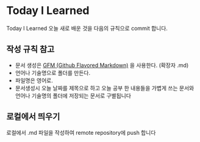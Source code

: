 # Today I Learned
Today I Learned
오늘 새로 배운 것을 다음의 규칙으로 commit 합니다.

## 작성 규칙 참고
- 문서 생성은 [GFM (Github Flavored Markdown)](https://help.github.com/categories/writing-on-github/) 을 사용한다. (확장자 .md)
- 언어나 기술명으로 폴더를 만든다.
- 파일명은 영어로.
- 문서생성시 오늘 날짜를 제목으로 하고 오늘 공부 한 내용들을 가볍게 쓰는 문서와 언어나 기술명의 폴더에 저장되는 문서로 구별됩니다

## 로컬에서 띄우기
로컬에서 .md 파일을 작성하여 remote repository에 push 합니다
